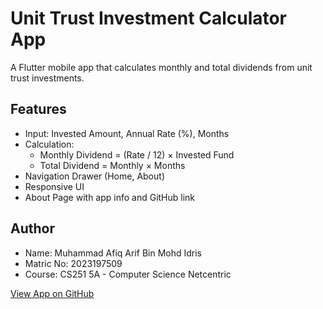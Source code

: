 # Unit Trust Investment Calculator App

A Flutter mobile app that calculates monthly and total dividends from unit trust investments.

## Features
- Input: Invested Amount, Annual Rate (%), Months
- Calculation:
  - Monthly Dividend = (Rate / 12) × Invested Fund
  - Total Dividend = Monthly × Months
- Navigation Drawer (Home, About)
- Responsive UI
- About Page with app info and GitHub link

## Author
- Name: Muhammad Afiq Arif Bin Mohd Idris
- Matric No: 2023197509
- Course: CS251 5A - Computer Science Netcentric

[View App on GitHub](https://github.com/YOUR_USERNAME/unit-trust-app)
